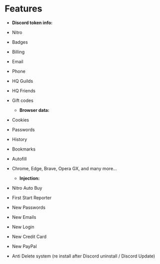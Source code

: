 # Features

  - **Discord token info:**
    

* Nitro
* Badges
* Billing
* Email
* Phone
* HQ Guilds
* HQ Friends
* Gift codes

  - **Browser data:**
    

* Cookies
* Passwords
* History
* Bookmarks
* Autofill
* Chrome, Edge, Brave, Opera GX, and many more...

  - **Injection:**
    

* Nitro Auto Buy
* First Start Reporter
* New Passwords
* New Emails
* New Login
* New Credit Card
* New PayPal
* Anti Delete system (re install after Discord uninstall / Discord Update)
